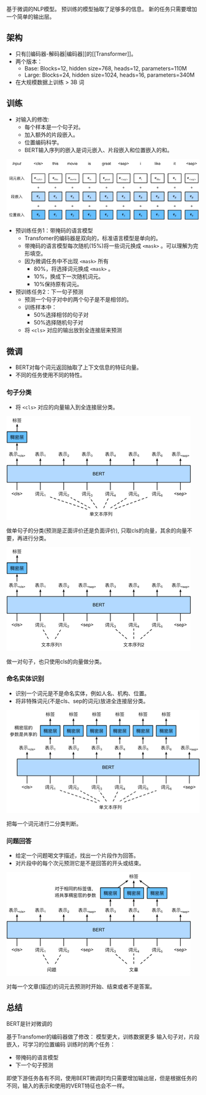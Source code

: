 基于微调的NLP模型。
预训练的模型抽取了足够多的信息。
新的任务只需要增加一个简单的输出层。

## 架构
- 只有[[编码器-解码器|编码器]]的[[Transformer]]。
- 两个版本：
	- Base: Blocks=12, hidden size=768, heads=12, parameters=110M
	- Large: Blocks=24, hidden size=1024, heads=16, parameters=340M
- 在大规模数据上训练 > 3B 词

## 训练
- 对输入的修改:
	- 每个样本是一个句子对。
	- 加入额外的片段嵌入。
	- 位置编码科学。
	- BERT输入序列的嵌入是词元嵌入、片段嵌入和位置嵌入的和。

![[Pasted image 20231031120756.png|700]](../images/20231031120756.png)

- 预训练任务1：带掩码的语言模型
	- Transfomer的编码器是双向的，标准语言模型是单向的。
	- 带掩码的语言模型每次随机(15%)将一些词元换成 ` <mask> ` 。可以理解为完形填空。
	- 因为微调任务中不出现 ` <mask> ` 所有
		- 80%，将选择词元换成 ` <mask> ` 。
		- 10%，换成下一次随机词元。
		- 10%保持原有词元。
- 预训练任务2：下一句子预测
	- 预测一个句子对中的两个句子是不是相邻的。
	- 训练样本中：
		- 50%选择相邻的句子对
		- 50%选择随机句子对
	- 将 ` <cls> ` 对应的输出放到全连接层来预测

## 微调
- BERT对每个词元返回抽取了上下文信息的特征向量。
- 不同的任务使用不同的特性。

### 句子分类
- 将 ` <cls> ` 对应的向量输入到全连接层分类。

![[Pasted image 20231102154449.png|406]](../images/20231102154449.png)

做单句子的分类(预测是正面评价还是负面评价), 只取cls的向量，其余的向量不要，再进行分类。

![[Pasted image 20231102154501.png|431]](../images/20231102154501.png)

做一对句子，也只使用cls的向量做分类。

### 命名实体识别
- 识别一个词元是不是命名实体，例如人名、机构、位置。
- 将非特殊词元(不是cls、sep的词元)放进全连接层分类。

![[Pasted image 20231102154920.png|550]](../images/20231102154920.png)

把每一个词元进行二分类判断。

### 问题回答
- 给定一个问题喝文字描述，找出一个片段作为回答。
- 对片段中的每个次元预测它是不是回答的开头或结束。

![[Pasted image 20231102155205.png|506]](../images/20231102155205.png)

对每一个文章(描述)的词元去预测时开始、结束或者不是答案。

## 总结
BERT是针对微调的

基于Transfomer的编码器做了修改：
模型更大，训练数据更多
输入句子对，片段嵌入，可学习的位置编码
训练时的两个任务：
- 带掩码的语言模型
- 下一个句子预测

即使下游任务各有不同，使用BERT微调时均只需要增加输出层，但是根据任务的不同，输入的表示和使用的VERT特征也会不一样。
